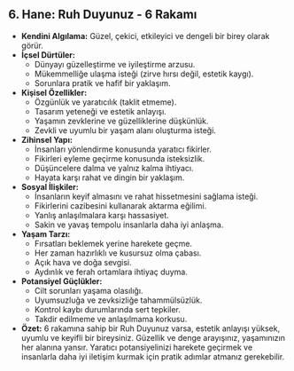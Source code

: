 ## 6. Hane: Ruh Duyunuz - 6 Rakamı

* **Kendini Algılama:** Güzel, çekici, etkileyici ve dengeli bir birey olarak görür.
* **İçsel Dürtüler:**
    * Dünyayı güzelleştirme ve iyileştirme arzusu.
    * Mükemmelliğe ulaşma isteği (zirve hırsı değil, estetik kaygı).
    * Sorunlara pratik ve hafif bir yaklaşım.
* **Kişisel Özellikler:**
    * Özgünlük ve yaratıcılık (taklit etmeme).
    * Tasarım yeteneği ve estetik anlayışı.
    * Yaşamın zevklerine ve güzelliklerine düşkünlük.
    * Zevkli ve uyumlu bir yaşam alanı oluşturma isteği.
* **Zihinsel Yapı:**
    * İnsanları yönlendirme konusunda yaratıcı fikirler.
    * Fikirleri eyleme geçirme konusunda isteksizlik.
    * Düşüncelere dalma ve yalnız kalma ihtiyacı.
    * Hayata karşı rahat ve dingin bir yaklaşım.
* **Sosyal İlişkiler:**
    * İnsanların keyif almasını ve rahat hissetmesini sağlama isteği.
    * Fikirlerini cazibesini kullanarak aktarma eğilimi.
    * Yanlış anlaşılmalara karşı hassasiyet.
    * Sakin ve yavaş tempolu insanlarla daha iyi anlaşma.
* **Yaşam Tarzı:**
    * Fırsatları beklemek yerine harekete geçme.
    * Her zaman hazırlıklı ve kusursuz olma çabası.
    * Açık hava ve doğa sevgisi.
    * Aydınlık ve ferah ortamlara ihtiyaç duyma.
* **Potansiyel Güçlükler:**
    * Cilt sorunları yaşama olasılığı.
    * Uyumsuzluğa ve zevksizliğe tahammülsüzlük.
    * Kontrol kaybı durumlarında sert tepkiler.
    * Takdir edilmeme ve anlaşılmama korkusu.
* **Özet:** 6 rakamına sahip bir Ruh Duyunuz varsa, estetik anlayışı yüksek, uyumlu ve keyifli bir bireysiniz. Güzellik ve denge arayışınız, yaşamınızın her alanına yansır. Yaratıcı potansiyelinizi harekete geçirmek ve insanlarla daha iyi iletişim kurmak için pratik adımlar atmanız gerekebilir. 
